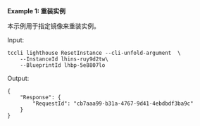 **Example 1: 重装实例**

本示例用于指定镜像来重装实例。

Input: 

```
tccli lighthouse ResetInstance --cli-unfold-argument  \
    --InstanceId lhins-ruy9d2tw\
    --BlueprintId lhbp-5e8807lo
```

Output: 
```
{
    "Response": {
        "RequestId": "cb7aaa99-b31a-4767-9d41-4ebdbdf3ba9c"
    }
}
```

